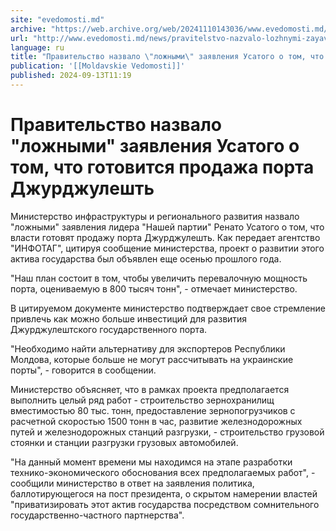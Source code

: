 ```yaml
---
site: "evedomosti.md"
archive: "https://web.archive.org/web/20241110143036/www.evedomosti.md/news/pravitelstvo-nazvalo-lozhnymi-zayavleniya-usatogo-o-tom-chto"
url: "http://www.evedomosti.md/news/pravitelstvo-nazvalo-lozhnymi-zayavleniya-usatogo-o-tom-chto"
language: ru
title: "Правительство назвало \"ложными\" заявления Усатого о том, что готовится продажа порта Джурджулешть"
publication: '[[Moldavskie Vedomosti]]'
published: 2024-09-13T11:19
---
```


# Правительство назвало "ложными" заявления Усатого о том, что готовится продажа порта Джурджулешть

Министерство инфраструктуры и регионального развития назвало "ложными" заявления лидера "Нашей партии" Ренато Усатого о том, что власти готовят продажу порта Джурджулешть. Как передает агентство "ИНФОТАГ", цитируя сообщение министерства, проект о развитии этого актива государства был объявлен еще осенью прошлого года.

"Наш план состоит в том, чтобы увеличить перевалочную мощность порта, оцениваемую в 800 тысяч тонн", - отмечает министерство.

В цитируемом документе министерство подтверждает свое стремление привлечь как можно больше инвестиций для развития Джурджулештского государственного порта.

"Необходимо найти альтернативу для экспортеров Республики Молдова, которые больше не могут рассчитывать на украинские порты", - говорится в сообщении.

Министерство объясняет, что в рамках проекта предполагается выполнить целый ряд работ - строительство зернохранилищ вместимостью 80 тыс. тонн, предоставление зернопогрузчиков с расчетной скоростью 1500 тонн в час, развитие железнодорожных путей и железнодорожных станций разгрузки, - строительство грузовой стоянки и станции разгрузки грузовых автомобилей.

"На данный момент времени мы находимся на этапе разработки технико-экономического обоснования всех предполагаемых работ", - сообщили министерство в ответ на заявления политика, баллотирующегося на пост президента, о скрытом намерении властей "приватизировать этот актив государства посредством сомнительного государственно-частного партнерства".